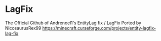 # LagFix
The Official Github of Andrenoel1's EntityLag fix / LagFix
Ported by NicosaurusRex99
https://minecraft.curseforge.com/projects/entity-lagfix-lag-fix
